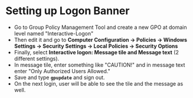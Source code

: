 # Setting up Logon Banner

- Go to Group Policy Management Tool and create a new GPO at domain level named "Interactive-Logon"
- Then edit it and go to **Computer Configuration -> Policies -> Windows Settings -> Security Settings -> Local Policies -> Security Options**
- Finally, select **Interactive logon: Message tile and Message text** (2 different settings).
- In message tile, enter something like "CAUTION!" and in message text enter "Only Authorized Users Allowed."
- Save and type **`gpupdate`** and sign out.
- On the next login, user will be able to see the tile and the message as well.
